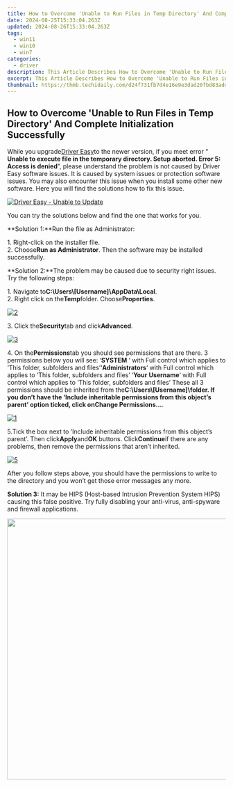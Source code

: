 ```yaml
---
title: How to Overcome 'Unable to Run Files in Temp Directory' And Complete Initialization Successfully
date: 2024-08-25T15:33:04.263Z
updated: 2024-08-26T15:33:04.263Z
tags:
  - win11
  - win10
  - win7
categories:
  - driver
description: This Article Describes How to Overcome 'Unable to Run Files in Temp Directory' And Complete Initialization Successfully
excerpt: This Article Describes How to Overcome 'Unable to Run Files in Temp Directory' And Complete Initialization Successfully
thumbnail: https://thmb.techidaily.com/d24f731fb7d4e16e9e3dad20fbd83add26d8b00ef3415c454c76fbd282fafbfc.jpg
---
```


## How to Overcome 'Unable to Run Files in Temp Directory' And Complete Initialization Successfully

While you upgrade[Driver Easy](https://tools.techidaily.com/drivereasy/download/)to the newer version, if you meet error “ **Unable to execute file in the temporary directory. Setup aborted. Error 5: Access is denied**”, please understand the problem is not caused by Driver Easy software issues. It is caused by system issues or protection software issues. You may also encounter this issue when you install some other new software. Here you will find the solutions how to fix this issue.   
  
[![Driver Easy - Unable to Update](https://images.drivereasy.com/wp-content/uploads/2015/12/Driver-Easy-Unable-to-Update.jpg)](https://images.drivereasy.com/wp-content/uploads/2015/12/Driver-Easy-Unable-to-Update.jpg)   
  
You can try the solutions below and find the one that works for you.   
  
**Solution 1:**Run the file as Administrator:  
  
1\. Right-click on the installer file.  
2\. Choose**Run as Administrator**. Then the software may be installed successfully.   
  
**Solution 2:**The problem may be caused due to security right issues. Try the following steps:  
  
1\. Navigate to**C:\\Users\\\[Username\]\\AppData\\Local**.  
2\. Right click on the**Temp**folder. Choose**Properties**.   
  
[![2](https://images.drivereasy.com/wp-content/uploads/2015/12/23.png)](https://images.drivereasy.com/wp-content/uploads/2015/12/23.png)   
  
3\. Click the**Security**tab and click**Advanced**.   
  
[![3](https://images.drivereasy.com/wp-content/uploads/2015/12/34.png)](https://images.drivereasy.com/wp-content/uploads/2015/12/34.png)   
  
4\. On the**Permissions**tab you should see permissions that are there. 3 permissions below you will see: ‘**SYSTEM** ‘ with Full control which applies to ‘This folder, subfolders and files’‘**Administrators**‘ with Full control which applies to ‘This folder, subfolders and files’ ‘**Your** **Username**‘ with Full control which applies to ‘This folder, subfolders and files’ These all 3 permissions should be inherited from the**C:\\Users\\\[Username\]\\**folder. If you don’t have the ‘Include inheritable permissions from this object’s parent’ option ticked, click on**Change Permissions…**.   
  
[![1](https://images.drivereasy.com/wp-content/uploads/2015/12/13-500x380.png)](https://images.drivereasy.com/wp-content/uploads/2015/12/13.png)   
  
5.Tick the box next to ‘Include inheritable permissions from this object’s parent’. Then click**Apply**and**OK** buttons. Click**Continue**if there are any problems, then remove the permissions that aren’t inherited.   
  
[![5](https://images.drivereasy.com/wp-content/uploads/2015/12/53-500x378.png)](https://images.drivereasy.com/wp-content/uploads/2015/12/53.png)   
  
After you follow steps above, you should have the permissions to write to the directory and you won’t get those error messages any more.   
  
**Solution 3:** It may be HIPS (Host-based Intrusion Prevention System HIPS) causing this false positive. Try fully disabling your anti-virus, anti-spyware and firewall applications.

<ins class="adsbygoogle"
     style="display:block"
     data-ad-format="autorelaxed"
     data-ad-client="ca-pub-7571918770474297"
     data-ad-slot="1223367746"></ins>



<ins class="adsbygoogle"
     style="display:block"
     data-ad-client="ca-pub-7571918770474297"
     data-ad-slot="8358498916"
     data-ad-format="auto"
     data-full-width-responsive="true"></ins>



<!-- affiliate ads begin -->
<a href="https://appsumo.8odi.net/c/5597632/2068411/7443" target="_top" id="2068411"><img src="//a.impactradius-go.com/display-ad/7443-2068411" border="0" alt="" width="1200" height="600"/></a><img height="0" width="0" src="https://appsumo.8odi.net/i/5597632/2068411/7443" style="position:absolute;visibility:hidden;" border="0" />
<!-- affiliate ads end -->